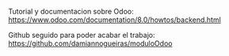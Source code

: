 

Tutorial y documentacion sobre Odoo: https://www.odoo.com/documentation/8.0/howtos/backend.html

Github seguido para poder acabar el trabajo: https://github.com/damiannogueiras/moduloOdoo

